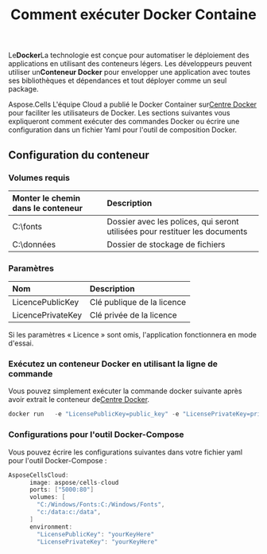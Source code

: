 ﻿---
title: Comment exécuter Docker Containe
second_title: Aspose.Cells Cloud Documen
type: docs
url: /fr/getting-started/how-to-run-docker-container/
aliases: [/how-to-run-docker-container/]
description: Comment exécuter le conteneur Cloud Docker Aspose.Cells. Aspose.Cells Cloud prend en charge Excel pour créer, convertir, fusionner, diviser, protéger, opération d'objet interne, etc.
weight: 100
kwords: Excel, Office Cloud, REST API, Feuille de calcul, PDF, CSV, Json, Markdwon, Comment exécuter un conteneur Docker
---
 Le**Docker**La technologie est conçue pour automatiser le déploiement des applications en utilisant des conteneurs légers. Les développeurs peuvent utiliser un**Conteneur Docker** pour envelopper une application avec toutes ses bibliothèques et dépendances et tout déployer comme un seul package.

 Aspose.Cells L'équipe Cloud a publié le Docker Container sur[Centre Docker](https://hub.docker.com/r/aspose/cells-cloud) pour faciliter les utilisateurs de Docker. Les sections suivantes vous expliqueront comment exécuter des commandes Docker ou écrire une configuration dans un fichier Yaml pour l'outil de composition Docker.

## Configuration du conteneur

### Volumes requis

|Monter le chemin dans le conteneur|Description|
|:- |:- |
|C:\fonts|Dossier avec les polices, qui seront utilisées pour restituer les documents|
|C:\données|Dossier de stockage de fichiers|

### Paramètres

|Nom|Description|
|:- |:- |
|LicencePublicKey|Clé publique de la licence|
|LicencePrivateKey|Clé privée de la licence|


Si les paramètres « Licence » sont omis, l'application fonctionnera en mode d'essai.


### Exécutez un conteneur Docker en utilisant la ligne de commande

Vous pouvez simplement exécuter la commande docker suivante après avoir extrait le conteneur de[Centre Docker](https://href.li/?https://hub.docker.com/r/aspose/cells-cloud).

```JAVA
docker run   -e "LicensePublicKey=public_key" -e "LicensePrivateKey=private_key" -v c:/data:c:/data  -v C:/Windows/Fonts:C:/Windows/Fonts -p 80:5000   aspose/cells-cloud
```

### Configurations pour l'outil Docker-Compose

Vous pouvez écrire les configurations suivantes dans votre fichier yaml pour l'outil Docker-Compose :

```JAVA
AsposeCellsCloud:
      image: aspose/cells-cloud
      ports: ["5000:80"]
      volumes: [
        "C:/Windows/Fonts:C:/Windows/Fonts",
        "c:/data:c:/data",
      ]
      environment:
        "LicensePublicKey": "yourKeyHere"
        "LicensePrivateKey": "yourKeyHere"
```
